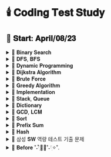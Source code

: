 # 🕯️ 𝐂𝐨𝐝𝐢𝐧𝐠 𝐓𝐞𝐬𝐭 𝐒𝐭𝐮𝐝𝐲

## 📅 𝐒𝐭𝐚𝐫𝐭: 𝐀𝐩𝐫𝐢𝐥/𝟎𝟖/𝟐𝟑

<details>
  <summary>📂 𝐁𝐢𝐧𝐚𝐫𝐲 𝐒𝐞𝐚𝐫𝐜𝐡 </summary>
  <br>
  
  - [[BOJ]2805_나무 자르기](https://www.acmicpc.net/problem/2805)
  - [[PRO]64062_징검다리 건너기](https://school.programmers.co.kr/learn/courses/30/lessons/64062)
  - [[PRO]43238_입국 심사](https://school.programmers.co.kr/learn/courses/30/lessons/43238)
  - [[PRO]142085_디펜스 게임](https://school.programmers.co.kr/learn/courses/30/lessons/142085)
  - [[PRO]72412_순위 검색](https://school.programmers.co.kr/learn/courses/30/lessons/72412)
  - [[BOJ]17266_어두운 굴다리](https://www.acmicpc.net/problem/17266)
  - [[BOJ]2512_예산](https://www.acmicpc.net/problem/2512)
  - [[BOJ]19637_IF문 좀 대신 써줘](https://www.acmicpc.net/problem/19637)
  
  
</details>

<details>
  <summary>📂 𝐃𝐅𝐒, 𝐁𝐅𝐒 </summary>
  <br>
  
  - [[PRO]43164여행경로](https://school.programmers.co.kr/learn/courses/30/lessons/43164)
  - [[PRO][카카오 인턴]67259_경주로 건설](https://school.programmers.co.kr/learn/courses/30/lessons/67259)
  - [[BOJ]17086_아기 상어 2](https://www.acmicpc.net/problem/17086)
  - [[PRO]86971_전력망을 둘로 나누기](https://school.programmers.co.kr/learn/courses/30/lessons/86971)
  - [[PRO]81302_거리두기 확인하기](https://school.programmers.co.kr/learn/courses/30/lessons/81302)
  - [[PRO]154540_무인도 여행](https://school.programmers.co.kr/learn/courses/30/lessons/154540)
  - [[PRO]159993_미로 탈출](https://school.programmers.co.kr/learn/courses/30/lessons/159993)
  - [[PRO]169199_리코쳇 로봇](https://school.programmers.co.kr/learn/courses/30/lessons/169199)
  - [[PRO]12952_N-Queen](https://school.programmers.co.kr/learn/courses/30/lessons/12952)
  - [[BOJ]1926_그림](https://www.acmicpc.net/problem/1926)
  - [[BOJ]10026_적록색약](https://www.acmicpc.net/problem/10026)
  - [[BOJ]4179_불!](https://www.acmicpc.net/problem/4179)
  - [[BOJ]6593_상범 빌딩](https://www.acmicpc.net/problem/6593)
  - [[BOJ]1260_DFS와 BFS](https://www.acmicpc.net/problem/1260)
  - [[BOJ]14940_쉬운 최단거리](https://www.acmicpc.net/problem/14940)

  
</details>

<details>
  <summary>📂 𝐃𝐲𝐧𝐚𝐦𝐢𝐜 𝐏𝐫𝐨𝐠𝐫𝐚𝐦𝐦𝐢𝐧𝐠 </summary>
  <br>

  - [[PRO]12971_스티커 모으기 2](https://school.programmers.co.kr/learn/courses/30/lessons/12971)
  - [[BOJ]9465_스티커](https://www.acmicpc.net/problem/9465)
  - [[BOJ]11726_2 x n 타일링](https://www.acmicpc.net/problem/11726)
  - [[BOJ]11727_2 x n 타일링 2](https://www.acmicpc.net/problem/11727)
  - [[BOJ]2193_이친수](https://www.acmicpc.net/problem/2193)
  - [[BOJ]15990_1, 2, 3 더하기 5](https://www.acmicpc.net/problem/15990)
  - [[BOJ]11053_가장 긴 증가하는 부분 수열](https://www.acmicpc.net/problem/11053)
  - [[BOJ]1912_연속합](https://www.acmicpc.net/problem/1912)
  - [[BOJ]1699_제곱수의 합](https://www.acmicpc.net/problem/1699)
  - [[BOJ]9655_돌 게임](https://www.acmicpc.net/problem/9655)
  - [[BOJ]10844_쉬운 계단 수](https://www.acmicpc.net/problem/10844)
  - [[PRO]12905_가장 큰 정사각형 찾기](https://school.programmers.co.kr/learn/courses/30/lessons/12905)
  - [[BOJ]15486_퇴사 2](https://www.acmicpc.net/problem/15486)
  - [[BOJ]1149_RGB거리](https://www.acmicpc.net/problem/1149)
  - [[BOJ]9084_동전](https://www.acmicpc.net/problem/9084)
  
</details>

<details>
  <summary>📂 𝐃𝐢𝐣𝐤𝐬𝐭𝐫𝐚 𝐀𝐥𝐠𝐨𝐫𝐢𝐭𝐡𝐦 </summary>
  <br>
  
  - [[PRO]72413_합승 택시 요금](https://school.programmers.co.kr/learn/courses/30/lessons/72413)
  - [[PRO]12978_배달](https://school.programmers.co.kr/learn/courses/30/lessons/12978)

</details>

<details>
  <summary>📂 𝐁𝐫𝐮𝐭𝐞 𝐅𝐨𝐫𝐜𝐞 </summary>
  <br>

  - [[BOJ]2003_수들의 합2](https://www.acmicpc.net/problem/2003)
  - [[BOJ]7568_덩치](https://www.acmicpc.net/problem/7568)
  - [[BOJ]3085_사탕 게임](https://www.acmicpc.net/problem/3085)
  - [[BOJ]6064_카잉 달력](https://www.acmicpc.net/problem/6064)
  - [[BOJ]10655_마라톤 1](https://www.acmicpc.net/problem/10655)
  - [[BOJ]18429_근손실](https://www.acmicpc.net/problem/18429)
  - [[PRO]12923_숫자 블록](https://school.programmers.co.kr/learn/courses/30/lessons/12923)
  - [[BOJ]7568_덩치](https://www.acmicpc.net/problem/7568)
  - [[BOJ]17484_진우의 달 여행 (Small)](https://www.acmicpc.net/problem/17484)
  - [[BOJ]1515_수 이어 쓰기](https://www.acmicpc.net/problem/1515)
  - [[BOJ]2304_창고 다각형](https://www.acmicpc.net/problem/2304)
  
</details>

<details>
  <summary>📂 𝐆𝐫𝐞𝐞𝐝𝐲 𝐀𝐥𝐠𝐨𝐫𝐢𝐭𝐡𝐦 </summary>
  <br>
  
  - [[BOJ]2785_체인](https://www.acmicpc.net/problem/2785)
  - [[BOJ]13305_주유소](https://www.acmicpc.net/problem/13305)
  - [[BOJ]19941_햄버거 분배](https://www.acmicpc.net/problem/19941)
  - [[BOJ]20310_타노스](https://www.acmicpc.net/problem/20310)
  - [[BOJ]11501_주식](https://www.acmicpc.net/problem/11501)
  
</details>

<details>
  <summary>📂 𝐈𝐦𝐩𝐥𝐞𝐦𝐞𝐧𝐭𝐚𝐭𝐢𝐨𝐧 </summary>
  <br>

  - [[BOJ]1316_ 단어 체커](https://www.acmicpc.net/problem/1316)
  - [[BOJ]16967_배열 복원하기](https://www.acmicpc.net/problem/16967)
  - [[BOJ]1205_등수 구하기](https://www.acmicpc.net/problem/1205)
  - [[BOJ]1244_스위치 켜고 끄기](https://www.acmicpc.net/problem/1244)
  - [[BOJ]1138_한 줄로 서기](https://www.acmicpc.net/problem/1138)
  - [[PRO]68936_쿼드압축 후 개수 세기](https://school.programmers.co.kr/learn/courses/30/lessons/68936)
  - [[PRO]68645_삼각 달팽이](https://school.programmers.co.kr/learn/courses/30/lessons/68645)
  - [[PRO]131704_택배 상자](https://school.programmers.co.kr/learn/courses/30/lessons/131704)
  - [[PRO]72411_메뉴 리뉴얼](https://school.programmers.co.kr/learn/courses/30/lessons/72411)
  - [[PRO]140107_점 찍기](https://school.programmers.co.kr/learn/courses/30/lessons/140107)
  - [[PRO]67257_수식 최대화](https://school.programmers.co.kr/learn/courses/30/lessons/67257)
  - [[PRO]77485_행렬 테두리 회전하기](https://school.programmers.co.kr/learn/courses/30/lessons/77485)
  - [[PRO]155651_호텔 대실](https://school.programmers.co.kr/learn/courses/30/lessons/155651)
  - [[PRO]148653_마법의 엘리베이터](https://school.programmers.co.kr/learn/courses/30/lessons/148653)
  - [[PRO]12946_하노이의 탑](https://school.programmers.co.kr/learn/courses/30/lessons/12946)
  - [[PRO]152996_시소 짝꿍](https://school.programmers.co.kr/learn/courses/30/lessons/152996)
  - [[PRO]131130_혼자 놀기의 달인](https://school.programmers.co.kr/learn/courses/30/lessons/131130)
  - [[PRO]147354_테이블 해시 함수](https://school.programmers.co.kr/learn/courses/30/lessons/147354)
  - [[PRO]42890_후보키](https://school.programmers.co.kr/learn/courses/30/lessons/42890)
  - [[PRO]172927_광물 캐기](https://school.programmers.co.kr/learn/courses/30/lessons/172927)
  - [[PRO]181187_두 원 사이의 정수 쌍](https://school.programmers.co.kr/learn/courses/30/lessons/181187)
  - [[PRO]176962_과제 진행하기](https://school.programmers.co.kr/learn/courses/30/lessons/176962)
  - [[PRO]150368_이모티콘 할인행사](https://school.programmers.co.kr/learn/courses/30/lessons/150368)
  - [[PRO]160585_혼자서 하는 틱택토](https://school.programmers.co.kr/learn/courses/30/lessons/160585)
  - [[BOJ]23971_ZOAC 4](https://www.acmicpc.net/problem/23971)
  - [[BOJ]5073_삼각형과 세 변](https://www.acmicpc.net/problem/5073)
  - [[BOJ]2292_벌집](https://www.acmicpc.net/problem/2292)
  - [[BOJ]1157_단어 공부](https://www.acmicpc.net/problem/1157)
  - [[BOJ]11723_집합](https://www.acmicpc.net/problem/11723)
  - [[BOJ]10431_줄세우기](https://www.acmicpc.net/problem/10431)
  - [[BOJ]8979_올림픽](https://www.acmicpc.net/problem/8979)
  - [[BOJ]4659_비밀번호 발음하기](https://www.acmicpc.net/problem/4659)
  - [[BOJ]25757_임스와 함께하는 미니게임](https://www.acmicpc.net/problem/25757)
  - [[BOJ]20125_쿠키의 신체 측정](https://www.acmicpc.net/problem/20125)
  - [[BOJ]1205_등수 구하기](https://www.acmicpc.net/problem/1205)
  - [[BOJ]1244_스위치 켜고 끄기](https://www.acmicpc.net/problem/1244)
  - [[BOJ]9017_크로스 컨트리](https://www.acmicpc.net/problem/9017)
  - [[BOJ]2607_비슷한 단어](https://www.acmicpc.net/problem/2607)
  - [[BOJ]20006_랭킹전 대기열](https://www.acmicpc.net/problem/20006)  
  - [[BOJ]1138_한 줄로 서기](https://www.acmicpc.net/problem/1138)


</details>

<details>
  <summary>📂 𝐒𝐭𝐚𝐜𝐤, 𝐐𝐮𝐞𝐮𝐞 </summary>
  <br>
  
  - [[BOJ]1935_후위 표기식2](https://www.acmicpc.net/problem/1935)
  - [[PRO]42586_기능개발](https://school.programmers.co.kr/learn/courses/30/lessons/42586)
  - [[BOJ]2164_카드2](https://www.acmicpc.net/problem/2164)
  - [[BOJ]1927_최소 힙](https://www.acmicpc.net/problem/1927)  
  - [[BOJ]1406_에디터](https://www.acmicpc.net/problem/1406)  

</details>

<details>
  <summary>📂 𝐃𝐢𝐜𝐭𝐢𝐨𝐧𝐚𝐫𝐲 </summary>
  <br>

  - [[PRO]132265_롤케이크 자르기](https://school.programmers.co.kr/learn/courses/30/lessons/132265)
  
</details>

<details>
  <summary>📂 𝐆𝐂𝐃, 𝐋𝐂𝐌 </summary>
  <br>

  - [[PRO]135807_숫자 카드 나누기](https://school.programmers.co.kr/learn/courses/30/lessons/135807)
    
</details>

<details>
  <summary>📂 𝐒𝐨𝐫𝐭 </summary>
  <br>

  - [[PRO]181188_요격 시스템](https://school.programmers.co.kr/learn/courses/30/lessons/181188)
  - [[BOJ]20920_영단어 암기는 괴로워](https://www.acmicpc.net/problem/20920)
  - [[BOJ]3758_KCPC](https://www.acmicpc.net/problem/3758)
  - [[BOJ]2075_N번째로 큰 수](https://www.acmicpc.net/problem/2075)  


</details>

<details>
  <summary>📂 𝐏𝐫𝐞𝐟𝐢𝐱 𝐒𝐮𝐦 </summary>
  <br>

  - [[BOJ]21921_블로그](https://www.acmicpc.net/problem/21921)
  
</details>

<details>
  <summary>📂 𝐇𝐚𝐬𝐡 </summary>
  <br>

  - [[BOJ]22233_가희와 키워드](https://www.acmicpc.net/problem/22233)
    
</details>

<details>
  <summary>📂 삼성 𝐒𝐖 역량 테스트 기출 문제 </summary>
  <br>

  💙 문제집 링크: https://www.acmicpc.net/workbook/view/1152
  - [[BOJ]14888_연산자 끼워넣기](https://www.acmicpc.net/problem/14888)
  - [[BOJ]14889_스타트와 링크](https://www.acmicpc.net/problem/14889)
  - [[BOJ]15686_치킨배달](https://www.acmicpc.net/problem/15686)
  - [[BOJ]20055_컨베이어 벨트 위의 로봇](https://www.acmicpc.net/problem/20055)
  - [[BOJ]21608_상어 초등학교](https://www.acmicpc.net/problem/21608)
  - [[BOJ]21610_마법사 상어와 비바라기](https://www.acmicpc.net/problem/21610)
  - [[BOJ]3190_뱀](https://www.acmicpc.net/problem/3190)

</details>

<details>
  <summary> 📁 𝐁𝐞𝐟𝐨𝐫𝐞 ˚˖𓍢ִִ໋🌊🦈˚˖𓍢ִ✧˚. </summary>
  <br>


  - [[BOJ]20922_겹치는 건 싫어](https://www.acmicpc.net/problem/20922)
  - [[BOJ]15989_1, 2, 3 더하기 4](https://www.acmicpc.net/problem/15989)
  - [[BOJ]1446_지름길](https://www.acmicpc.net/problem/1446)
  - [[BOJ]17615_볼 모으기](https://www.acmicpc.net/problem/17615)
  - [[BOJ]2531_회전 초밥](https://www.acmicpc.net/problem/2531)
  - [[BOJ]1522_문자열 교환](https://www.acmicpc.net/problem/1522)
  
  
</details>
